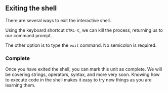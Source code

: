 ## Exiting the shell

There are several ways to exit the interactive shell.

Using the keyboard shortcut `CTRL-C`, we can kill the process, returning us to our command prompt.

The other option is to type the `exit` command.  No semicolon is required.

### Complete

Once you have exited the shell, you can mark this unit as complete. We will be covering strings, operators, syntax, and more very soon.  Knowing how to execute code in the shell makes it easy to try new things as you are learning them.